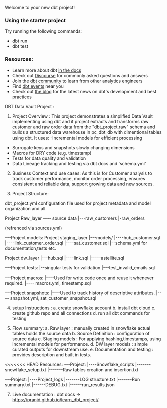 Welcome to your new dbt project!

### Using the starter project

Try running the following commands:
- dbt run
- dbt test


### Resources:
- Learn more about dbt [in the docs](https://docs.getdbt.com/docs/introduction)
- Check out [Discourse](https://discourse.getdbt.com/) for commonly asked questions and answers
- Join the [dbt community](https://getdbt.com/community) to learn from other analytics engineers
- Find [dbt events](https://events.getdbt.com) near you
- Check out [the blog](https://blog.getdbt.com/) for the latest news on dbt's development and best practices

DBT Data Vault Project :

1. Project Overview :
   This project demonstrates a simplified Data Vault implementing using dbt and
   it project extracts and transforms raw customer and raw order data from the
   "dbt_project.raw" schema and builds a structured data warehouse in pc_dbt_db with
   dimentional tables using dbt.
   It uses:
   -Incremental models for efficient processing

- Surrogate keys and snapshots slowly changing dimensions
- Macros for DRY code (e.g. timestamp)
- Tests for data quality and validation
- Data Lineage tracking and testing via dbt docs and 'schema.yml'

2. Business Context and use cases:
   As this is for Customer analysis to track customer performance, monitor
   order processing, ensures consistent and reliable data, support growing data
   and new sources.

3. Project Structure:

dbt_project.yml configuration file used for project metadata and model
organization and all.

Project Raw_layer ---- source data
|---raw_customers
|-raw_orders

(refrenced via sources.yml)

---Project models:
Project staging_layer
|---models/
|----hub_customer.sql
|----link_customer_order.sql
|----sat_customer.sql
|--schema.yml for documentation,tests etc.

Project dw_layer
|---hub.sql
|----link.sql
|-----astellite.sql

---Project tests:
|--singular tests for validation
|---test_invalid_emails.sql

---Project macros:
|----Used for write code once and reuse it whenever required.
|---- macros.yml, timestamp.sql

---Project snapshots:
|----Used to track history of descriptive attributes.
|---- snapshot.yml, sat_customer_snapshot.sql

4. setup Instructions :
   a. create snowflake account
   b. install dbt cloud
   c. create github repo and all connections
   d. run all dbt commands for testing

6. Flow summary:
   a. Raw layer : manually created in snowflake actual tables holds the source data
   b. Source Definition : configuration of source data
   c. Staging models : For applying hashing,timestamps, using incremental models
   for performance.
   d. DW layer models : simple curated outputs for downstream use.
   e. Documentation and testing : provides description and built in tests.

<<<<<<< HEAD
Resources:
---Project:
|----Snowflake_scripts
|-------snowflake_setup.txt
|-------Raw tables creation and insertion.txt

---Project:
|----Project_logs
|-------LOG structure.txt
|-------Run summary.txt
|------DEBUG.txt
|------run_results.json

7. Live documentation :
   dbt docs -> https://pranjd.github.io/learn_dbt_project/

